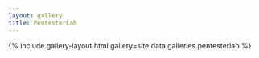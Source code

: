 ```yaml
---
layout: gallery
title: PentesterLab
---
```


{% include gallery-layout.html gallery=site.data.galleries.pentesterlab %}
